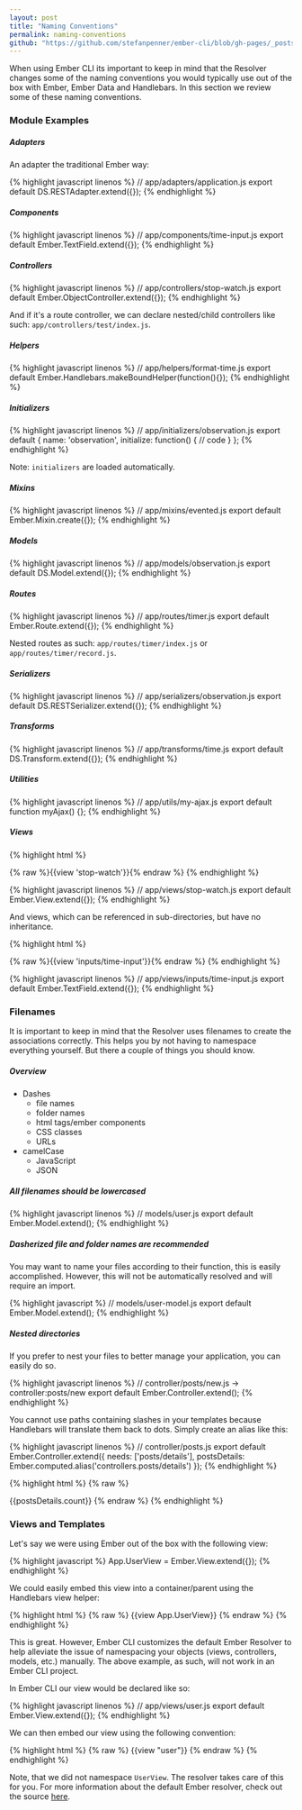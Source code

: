 ```yaml
---
layout: post
title: "Naming Conventions"
permalink: naming-conventions
github: "https://github.com/stefanpenner/ember-cli/blob/gh-pages/_posts/2014-04-01-naming-conventions.md"
---
```


When using Ember CLI its important to keep in mind that the Resolver changes
some of the naming conventions you would typically use out of the box with Ember,
Ember Data and Handlebars. In this section we review some of these naming conventions.

### Module Examples

##### Adapters

An adapter the traditional Ember way:

{% highlight javascript linenos %}
// app/adapters/application.js
export default DS.RESTAdapter.extend({});
{% endhighlight %}

##### Components

{% highlight javascript linenos %}
// app/components/time-input.js
export default Ember.TextField.extend({});
{% endhighlight %}

##### Controllers

{% highlight javascript linenos %}
// app/controllers/stop-watch.js
export default Ember.ObjectController.extend({});
{% endhighlight %}

And if it's a route controller, we can declare nested/child controllers
like such: `app/controllers/test/index.js`.

##### Helpers

{% highlight javascript linenos %}
// app/helpers/format-time.js
export default Ember.Handlebars.makeBoundHelper(function(){});
{% endhighlight %}

##### Initializers

{% highlight javascript linenos %}
// app/initializers/observation.js
export default {
  name: 'observation',
  initialize: function() {
    // code
  }
};
{% endhighlight %}

Note: `initializers` are loaded automatically.

##### Mixins

{% highlight javascript linenos %}
// app/mixins/evented.js
export default Ember.Mixin.create({});
{% endhighlight %}

##### Models

{% highlight javascript linenos %}
// app/models/observation.js
export default DS.Model.extend({});
{% endhighlight %}

##### Routes

{% highlight javascript linenos %}
// app/routes/timer.js
export default Ember.Route.extend({});
{% endhighlight %}

Nested routes as such: `app/routes/timer/index.js` or `app/routes/timer/record.js`.

##### Serializers

{% highlight javascript linenos %}
// app/serializers/observation.js
export default DS.RESTSerializer.extend({});
{% endhighlight %}

##### Transforms

{% highlight javascript linenos %}
// app/transforms/time.js
export default DS.Transform.extend({});
{% endhighlight %}

##### Utilities

{% highlight javascript linenos %}
// app/utils/my-ajax.js
export default function myAjax() {};
{% endhighlight %}

##### Views

{% highlight html %}
<!-- app/index.hbs -->
{% raw %}{{view 'stop-watch'}}{% endraw %}
{% endhighlight %}

{% highlight javascript linenos %}
// app/views/stop-watch.js
export default Ember.View.extend({});
{% endhighlight %}

And views, which can be referenced in sub-directories, but have no inheritance.

{% highlight html %}
<!-- app/index.hbs -->
{% raw %}{{view 'inputs/time-input'}}{% endraw %}
{% endhighlight %}

{% highlight javascript linenos %}
// app/views/inputs/time-input.js
export default Ember.TextField.extend({});
{% endhighlight %}

### Filenames

It is important to keep in mind that the Resolver uses filenames to create
the associations correctly. This helps you by not having to namespace everything
yourself. But there a couple of things you should know.

##### Overview

- Dashes
  - file names
  - folder names
  - html tags/ember components
  - CSS classes
  - URLs
- camelCase
  - JavaScript
  - JSON

##### All filenames should be lowercased

{% highlight javascript linenos %}
// models/user.js
export default Ember.Model.extend();
{% endhighlight %}

##### Dasherized file and folder names are recommended

You may want to name your files according to their function, this is easily accomplished. However, this will not be automatically resolved and will require an import.

{% highlight javascript %}
// models/user-model.js
export default Ember.Model.extend();
{% endhighlight %}

##### Nested directories

If you prefer to nest your files to better manage your application, you can easily do so.

{% highlight javascript linenos %}
// controller/posts/new.js -> controller:posts/new
export default Ember.Controller.extend();
{% endhighlight %}

You cannot use paths containing slashes in your templates because Handlebars will translate
them back to dots. Simply create an alias like this:

{% highlight javascript linenos %}
// controller/posts.js
export default Ember.Controller.extend({
  needs: ['posts/details'],
  postsDetails: Ember.computed.alias('controllers.posts/details')
});
{% endhighlight %}

{% highlight html %}
{% raw %}
<!-- templates/posts.hbs -->
<!-- because {{controllers.posts/details.count}} does not work -->
{{postsDetails.count}}
{% endraw %}
{% endhighlight %}

### Views and Templates

Let's say we were using Ember out of the box with the following view:

{% highlight javascript %}
App.UserView = Ember.View.extend({});
{% endhighlight %}

We could easily embed this view into a container/parent using the Handlebars view helper:

{% highlight html %}
{% raw %}
{{view App.UserView}}
{% endraw %}
{% endhighlight %}

This is great. However, Ember CLI customizes the default Ember Resolver to help alleviate
the issue of namespacing your objects (views, controllers, models, etc.) manually.
The above example, as such, will not work in an Ember CLI project.

In Ember CLI our view would be declared like so:

{% highlight javascript linenos %}
// app/views/user.js
export default Ember.View.extend({});
{% endhighlight %}

We can then embed our view using the following convention:

{% highlight html %}
{% raw %}
{{view "user"}}
{% endraw %}
{% endhighlight %}

Note, that we did not namespace `UserView`. The resolver takes care of this for you.
For more information about the default Ember resolver, check out the source [here](https://github.com/emberjs/ember.js/blob/master/packages/ember-application/lib/system/resolver.js).
